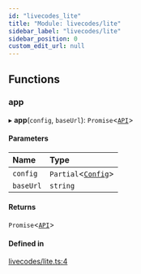 ```yaml
---
id: "livecodes_lite"
title: "Module: livecodes/lite"
sidebar_label: "livecodes/lite"
sidebar_position: 0
custom_edit_url: null
---
```


## Functions

### app

▸ **app**(`config`, `baseUrl`): `Promise`<[`API`](../interfaces/livecodes_main.API.md)\>

#### Parameters

| Name | Type |
| :------ | :------ |
| `config` | `Partial`<[`Config`](../interfaces/livecodes_main.Config.md)\> |
| `baseUrl` | `string` |

#### Returns

`Promise`<[`API`](../interfaces/livecodes_main.API.md)\>

#### Defined in

[livecodes/lite.ts:4](https://github.com/live-codes/livecodes/blob/0b19ad3/src/livecodes/lite.ts#L4)
